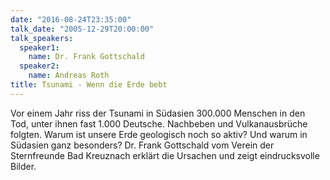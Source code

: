 ```yaml
---
date: "2016-08-24T23:35:00"
talk_date: "2005-12-29T20:00:00"
talk_speakers:
  speaker1:
    name: Dr. Frank Gottschald
  speaker2:
    name: Andreas Roth
title: Tsunami - Wenn die Erde bebt
---
```


Vor einem Jahr riss der Tsunami in Südasien 300.000 Menschen in den Tod, unter ihnen fast 1.000 Deutsche. Nachbeben und Vulkanausbrüche folgten. Warum ist unsere Erde geologisch noch so aktiv? Und warum in Südasien ganz besonders?
Dr. Frank Gottschald vom Verein der Sternfreunde Bad Kreuznach erklärt die Ursachen und zeigt eindrucksvolle Bilder.
